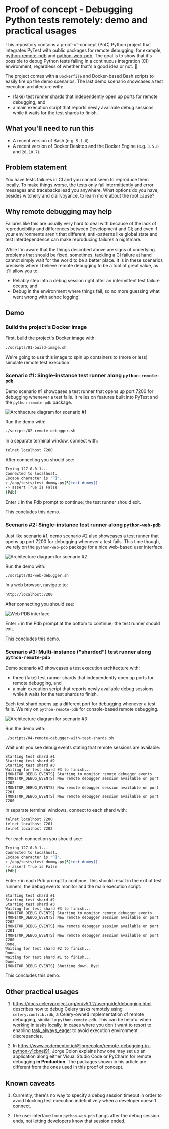 # Proof of concept - Debugging Python tests remotely: demo and practical usages

This repository contains a proof-of-concept (PoC) Python project that integrates PyTest
with public packages for remote debugging; for example,
[python-remote-pdb](https://github.com/ionelmc/python-remote-pdb) and
[python-web-pdb](https://github.com/romanvm/python-web-pdb).
The goal is to show that it's possible to debug Python tests failing in a continuous
integration (CI) environment, regardless of whether that's a good idea or not.
:slightly_smiling_face:

The project comes with a `Dockerfile` and Docker-based Bash scripts to easily fire up
the demo scenarios. The last demo scenario showcases a test execution architecture
with:

- (fake) test runner shards that independently open up ports for remote debugging, and
- a main execution script that reports newly available debug sessions while it waits
  for the test shards to finish.


## What you'll need to run this

- A recent version of Bash (e.g. `5.1.8`).
- A recent version of Docker Desktop and the Docker Engine (e.g. `3.5.0` and `20.10.7`).


## Problem statement

You have tests failures in CI and you cannot seem to reproduce them locally.
To make things worse, the tests only fail intermittently and error messages and tracebacks lead you anywhere.
What options do you have, besides witchery and clairvoyance, to learn more about the root cause?


## Why remote debugging may help

Failures like this are usually very hard to deal with because of the lack of reproducibility
and differences between Development and CI; and even if your environments aren't that
different, anti-patterns like global state and test interdependence can make reproducing
failures a nightmare.

While I'm aware that the things described above are signs of underlying problems that should be fixed,
sometimes, tackling a CI failure at hand cannot simply wait for the world to be a better place.
It is in these scenarios precisely where I believe remote debugging to be a tool of great value, as it'll
allow you to:

- Reliably step into a debug session right after an intermittent test failure occurs, and
- Debug in the environment where things fail, so no more guessing what went wrong with adhoc logging!


## Demo


### Build the project's Docker image

First, build the project's Docker image with:

```bash
./scripts/01-build-image.sh
```

We're going to use this image to spin up containers to (more or less) simulate remote test execution.

### Scenario #1: Single-instance test runner along `python-remote-pdb`

Demo scenario #1 showcases a test runner that opens up port 7200 for debugging whenever a test fails.
It relies on features built into PyTest and the `python-remote-pdb` package.

![Architecture diagram for scenario #1](docs/single-instance-test-runner.png)

Run the demo with:
```bash
./scripts/02-remote-debugger.sh
```

In a separate terminal window, connect with:
```bash
telnet localhost 7200
```
After connecting you should see:
```bash
Trying 127.0.0.1...
Connected to localhost.
Escape character is '^]'.
> /app/tests/test_dummy.py(5)test_dummy()
-> assert True is False
(Pdb)
```

Enter `c` in the Pdb prompt to continue; the test runner should exit.

This concludes this demo.


### Scenario #2: Single-instance test runner along `python-web-pdb`

Just like scenario #1, demo scenario #2 also showcases a test runner that opens up port 7200 for debugging whenever a test fails.
This time though, we rely on the `python-web-pdb` package for a nice web-based user interface.

![Architecture diagram for scenario #2](docs/single-instance-test-runner.png)

Run the demo with:
```bash
./scripts/03-web-debugger.sh
```

In a web browser, navigate to:
```bash
http://localhost:7200
```

After connecting you should see:

![Web PDB interface](docs/web-pdb.png)

Enter `c` in the Pdb prompt at the bottom to continue; the test runner should exit.

This concludes this demo.


### Scenario #3: Multi-instance ("sharded") test runner along `python-remote-pdb`

Demo scenario #3 showcases a test execution architecture with:

- three (fake) test runner shards that independently open up ports for remote debugging, and
- a main execution script that reports newly available debug sessions while it waits
  for the test shards to finish.

Each test shard opens up a different port for debugging whenever a test fails.
We rely on `python-remote-pdb` for console-based remote debugging.

![Architecture diagram for scenario #3](docs/scenario-3-architecture.png)

Run the demo with:
```bash
./scripts/04-remote-debugger-with-test-shards.sh
```

Wait until you see debug events stating that remote sessions are available:
```
Starting test shard #1
Starting test shard #2
Starting test shard #3
Waiting for test shard #3 to finish...
[MONITOR_DEBUG_EVENTS] Starting to monitor remote debugger events
[MONITOR_DEBUG_EVENTS] New remote debugger session available on port 7202
[MONITOR_DEBUG_EVENTS] New remote debugger session available on port 7201
[MONITOR_DEBUG_EVENTS] New remote debugger session available on port 7200
```

In separate terminal windows, connect to each shard with:
```bash
telnet localhost 7200
telnet localhost 7201
telnet localhost 7202
```

For each connection you should see:
```bash
Trying 127.0.0.1...
Connected to localhost.
Escape character is '^]'.
> /app/tests/test_dummy.py(5)test_dummy()
-> assert True is False
(Pdb)
```

Enter `c` in each Pdb prompt to continue. This should result in the exit of test runners, the debug events monitor and the main execution script:

```
Starting test shard #1
Starting test shard #2
Starting test shard #3
Waiting for test shard #3 to finish...
[MONITOR_DEBUG_EVENTS] Starting to monitor remote debugger events
[MONITOR_DEBUG_EVENTS] New remote debugger session available on port 7202
[MONITOR_DEBUG_EVENTS] New remote debugger session available on port 7201
[MONITOR_DEBUG_EVENTS] New remote debugger session available on port 7200
Done.
Waiting for test shard #2 to finish...
Done.
Waiting for test shard #1 to finish...
Done.
[MONITOR_DEBUG_EVENTS] Shutting down. Bye!
```

This concludes this demo.


## Other practical usages

1. https://docs.celeryproject.org/en/v5.1.2/userguide/debugging.html describes how to debug Celery tasks remotely using `celery.contrib.rdb`, a Celery-owned implementation of remote debugging, similar to `python-remote-pdb`. This can be helpful when working in tasks locally, in cases where you don't want to resort to enabling [task_always_eager](https://docs.celeryproject.org/en/stable/userguide/configuration.html#std-setting-task_always_eager) to avoid execution environment discrepancies.

2. In https://www.codementor.io/@jorgecolon/remote-debugging-in-python-v1cbnej91, Jorge Colon explains how one may set up an application along either Visual Studio Code or PyCharm for remote debugging **in Production**. The packages shown in his article are different from the ones used in this proof of concept.


## Known caveats

1. Currently, there's no way to specify a debug session timeout in order to avoid blocking test execution indefinitively when a developer doesn't connect.

2. The user interface from `python-web-pdb` hangs after the debug session ends, not letting developers know that session ended.
